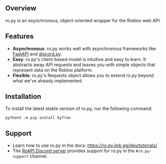 ## Overview
ro.py is an asynchronous, object-oriented wrapper for the Roblox web API.

## Features
- **Asynchronous**: ro.py works well with asynchronous frameworks like [FastAPI](https://fastapi.tiangolo.com/) and 
[discord.py](https://github.com/Rapptz/discord.py).  
- **Easy**: ro.py's client-based model is intuitive and easy to learn. 
  It abstracts away API requests and leaves you with simple objects that represent data on the Roblox platform.
- **Flexible**: ro.py's Requests object allows you to extend ro.py beyond what we've already implemented.

## Installation
To install the latest stable version of ro.py, run the following command:
```
python3 -m pip install byfron
```
## Support
- Learn how to use ro.py in the docs: https://ro.py.jmk.gg/dev/tutorials/  
- The [RoAPI Discord server](https://discord.gg/a69neqaNZ5) provides support for ro.py in the `#ro.py-support` channel.
